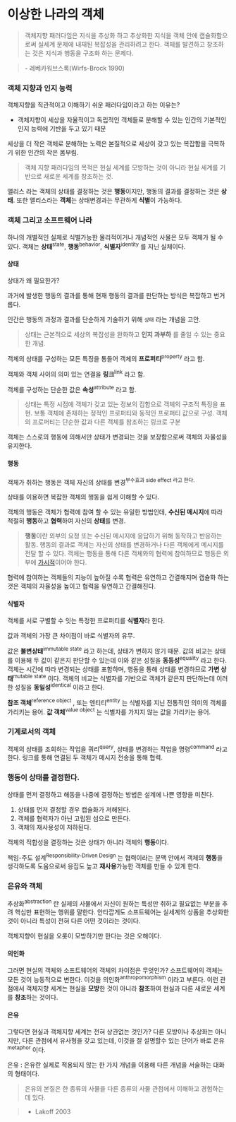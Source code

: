# 이상한 나라의 객체

> 객체지향 패러다임은 지식을 추상화 하고 추상화한 지식을 객체 안에 캡슐화함으로써 실세계 문제에 내재된 복잡성을 관리하려고 한다. 객체를 발견하고 창조하는 것은 지식과 행동을 구조화 하는 문제다.

>\- 레베카워브스록(Wirfs-Brock 1990)

### 객체 지향과 인지 능력
객체지향을 직관적이고 이해하기 쉬운 패러다임이라고 하는 이유는?

- 객체지향이 세상을 자율적이고 독립적인 객체들로 분해할 수 있는 인간의 기본적인 인지 능력에 기반을 두고 있기 때문

세상을 더 작은 객체로 분해하는 노력은 본질적으로 세상이 갖고 있는 복잡함을 극복하기 위한 인간의 작은 몸부림. 

> 객체 지향 패러다임의 목적은 현실 세계를 모방하는 것이 아니라 현실 세계를 기반으로 새로운 세계를 창조하는 것.

앨리스 라는 객체의 상태를 결정하는 것은 **행동**이지만, 행동의 결과를 결정하는 것은 **상태**.
또한 앨리스라는 **객체**는 상태변경과는 무관하게 **식별**이 가능하다.

### 객체 그리고 소프트웨어 나라
하나의 개별적인 실체로 식별가능한 물리적이거나 개념적인 사물은 모두 객체가 될 수 있다.
객체는 **상태**<sup>state</sup>, **행동**<sup>behavior</sup>, **식별자**<sup>identity</sup> 를 지닌 실체이다. 

#### 상태
상태가 왜 필요한가?

과거에 발생한 행동의 결과를 통해 현재 행동의 결과를 판단하는 방식은 복잡하고 번거롭다. 

인간은 행동의 과정과 결과를 단순하게 기술하기 위해 `상태` 라는 개념을 고안.

> 상태는 근본적으로 세상의 복잡성을 완화하고 **인지 과부하** 를 줄일 수 있는 중요한 개념.

객체의 상태를 구성하는 모든 특징을 통들어 객체의 **프로퍼티**<sup>property</sup> 라고 함. 

객체와 객체 사이의 의미 있는 연결을 **링크**<sup>link</sup> 라고 함.

객체를 구성하는 단순한 값은 **속성**<sup>attribute</sup> 라고 함.


> 상태는 특정 시점에 객체가 갖고 있는 정보의 집합으로 객체의 구조적 특징을 표현. 보통 객체에 존재하는 정적인 프로퍼티와 동적인 프로퍼티 값으로 구성. 객체의 프로퍼티는 단순한 값과 다른 객체를 참조하는 링크로 구분

객체는 스스로의 행동에 의해서만 상태가 변경되는 것을 보장함으로써 객체의 자율성을 유지한다.

#### 행동
객체가 취하는 행동은 객체 자신의 상태를 변경<sup>부수효과 side effect 라고 한다.</sup>

상태를 이용하면 복잡한 객체의 행동을 쉽게 이해할 수 있다.

객체의 행동은 객체가 협력에 참여 할 수 있는 유일한 방법인데, **수신된 메시지**에 따라 적절히 **행동**하고 **협력**하여 자신의 **상태**를 변경.

> **행동**이란 외부의 요청 또는 수신된 메시지에 응답하기 위해 동작하고 반응하는 활동. 행동의 결과로 객체는 자신의 상태를 변경하거나 다른 객체에게 메시지를 전달 할 수 있다. 객체는 행동을 통해 다른 객체와의 협력에 참여하므로 행동은 외부에 [가시적](https://ko.dict.naver.com/detail.nhn?docid=297301)이어야 한다.

협력에 참여하는 객체들의 지능이 높아질 수록 협력은 유연하고 간결해지며 캡슐화 하는 것은 객체의 자율성을 높이고 협력을 유연하고 간결해진다.

#### 식별자
객체를 서로 구별할 수 잇는 특정한 프로퍼티를 **식별자**라 한다. 

값과 객체의 가장 큰 차이점이 바로 식별자의 유무.

값은 **불변상태**<sup>immutable state</sup> 라고 하는데, 상태가 변하지 않기 때문.
값의 비교는 상태를 이용해 두 값이 같은지 판단할 수 있는데 이와 같은 성질을 **동등성**<sup>equality</sup> 라고 한다.
객체는 시간에 따라 변경되는 상태를 포함하며, 행동을 통해 상태를 변경하므로 **가변 상태**<sup>mutable state</sup> 이다.
객체의 비교는 식별자를 기반으로 객체가 같은지 판단하는데 이러한 성질을 **동일성**<sup>identical</sup> 이라고 한다.


**참조 객체**<sup>reference object </sup>, 또는 엔티티<sup>entity</sup> 는 식별자를 지닌 전통적인 의미의 객체를 가리키는 용어.
**값 객체**<sup>value object</sup> 는 식별자를 가지지 않는 값을 가리키는 용어.

### 기계로서의 객체
객체의 상태를 조회하는 작업을 쿼리<sup>query</sup>, 상태를 변경하는 작업을 명령<sup>command</sup> 라고 한다.
링크를 통해 연결된 두 객체가 메시지 전송을 통해 협력.

### 행동이 상태를 결정한다.
상태를 먼저 결정하고 해동을 나중에 결정하는 방법은 설계에 나쁜 영향을 미친다.
1. 상태를 먼저 결정할 경우 캡슐화가 저해된다.
2. 객체를 협력자가 아닌 고립된 섬으로 만든다.
3. 객체의 재사용성이 저하된다.

객체의 적합성을 결정하는 것은 상태가 아니라 객체의 **행동**이다.

책임-주도 설계<sup>Responsibility-Driven Design</sup> 는 협력이라는 문맥 안에서 객체의 **행동**을 생각하도록 도움으로써 응집도 높고 **재사용**가능한 객체를 만들 수 있게 한다.

### 은유와 객체

추상화<sup>abstraction</sup> 란 실제의 사물에서 자신이 원하는 특성만 취하고 필요없는 부분을 추려 핵심만 표현하는 행위를 말한다. 
안타깝게도 소프트웨어는 실세계의 상품을 추상화한 것이 아니라 특성이 전혀 다른 어떤 것이라는 것이다.

객체지향이 현실을 오롯이 모방하기만 한다는 것은 오해이다.

#### 의인화
그러면 현실의 객체와 소프트웨어의 객체의 차이점은 무엇인가?
소프트웨어의 객체는 모든 것이 능동적으로 변한다. 
이것을 의인화<sup>anthropomorphism</sup> 이라고 부른다.
이런 관점에서 객체지향 세계는 현실을 **모방**한 것이 아니라 **참조**하여 현실과 다른 새로운 세계를 **창조**하는 것이다.

#### 은유
그렇다면 현실과 객체지향 세계는 전혀 상관없는 것인가?
다른 모방이나 추상화는 아니지만, 다른 관점에서 유사헝을 갖고 있는데, 이것을 잘 설명할수 있는 단어가 바로 은유<sup>metaphor</sup> 이다.

은유 : 은유란 실제로 적용되지 않는 한 가지 개념을 이용해 다른 개념을 서술하는 대화의 형태이다. 

> 은유의 본질은 한 종류의 사물을 다른 종류의 사물 관점에서 이해하고 경험하는데 있다.

> - Lakoff 2003


